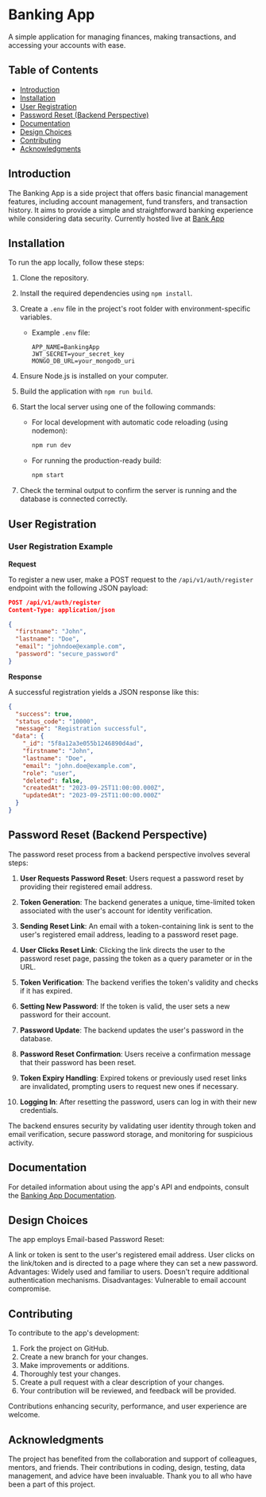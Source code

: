# Banking App

A simple application for managing finances, making transactions, and accessing your accounts with ease.

## Table of Contents

- [Introduction](#introduction)
- [Installation](#installation)
- [User Registration](#user-registration)
- [Password Reset (Backend Perspective)](#password-reset-backend-perspective)
- [Documentation](#documentation)
- [Design Choices](#design-choices)
- [Contributing](#contributing)
- [Acknowledgments](#acknowledgments)

## Introduction

The Banking App is a side project that offers basic financial management features, including account management, fund transfers, and transaction history. It aims to provide a simple and straightforward banking experience while considering data security. Currently hosted live at [Bank App](https://bank-app-ef40.onrender.com)

## Installation

To run the app locally, follow these steps:

1. Clone the repository.
2. Install the required dependencies using `npm install`.
3. Create a `.env` file in the project's root folder with environment-specific variables.

   - Example `.env` file:
     ```env
     APP_NAME=BankingApp
     JWT_SECRET=your_secret_key
     MONGO_DB_URL=your_mongodb_uri
     ```

4. Ensure Node.js is installed on your computer.
5. Build the application with `npm run build`.
6. Start the local server using one of the following commands:

   - For local development with automatic code reloading (using nodemon):

     ```bash
     npm run dev
     ```

   - For running the production-ready build:
     ```bash
     npm start
     ```

7. Check the terminal output to confirm the server is running and the database is connected correctly.

## User Registration

### User Registration Example

**Request**

To register a new user, make a POST request to the `/api/v1/auth/register` endpoint with the following JSON payload:

```json
POST /api/v1/auth/register
Content-Type: application/json

{
  "firstname": "John",
  "lastname": "Doe",
  "email": "johndoe@example.com",
  "password": "secure_password"
}
```

**Response**

A successful registration yields a JSON response like this:

```json
{
  "success": true,
  "status_code": "10000",
  "message": "Registration successful",
 "data": {
    "_id": "5f8a12a3e055b1246890d4ad",
    "firstname": "John",
    "lastname": "Doe",
    "email": "john.doe@example.com",
    "role": "user",
    "deleted": false,
    "createdAt": "2023-09-25T11:00:00.000Z",
    "updatedAt": "2023-09-25T11:00:00.000Z"
  }
}
```

## Password Reset (Backend Perspective)

The password reset process from a backend perspective involves several steps:

1. **User Requests Password Reset**: Users request a password reset by providing their registered email address.

2. **Token Generation**: The backend generates a unique, time-limited token associated with the user's account for identity verification.

3. **Sending Reset Link**: An email with a token-containing link is sent to the user's registered email address, leading to a password reset page.

4. **User Clicks Reset Link**: Clicking the link directs the user to the password reset page, passing the token as a query parameter or in the URL.

5. **Token Verification**: The backend verifies the token's validity and checks if it has expired.

6. **Setting New Password**: If the token is valid, the user sets a new password for their account.

7. **Password Update**: The backend updates the user's password in the database.

8. **Password Reset Confirmation**: Users receive a confirmation message that their password has been reset.

9. **Token Expiry Handling**: Expired tokens or previously used reset links are invalidated, prompting users to request new ones if necessary.

10. **Logging In**: After resetting the password, users can log in with their new credentials.

The backend ensures security by validating user identity through token and email verification, secure password storage, and monitoring for suspicious activity.

## Documentation

For detailed information about using the app's API and endpoints, consult the [Banking App Documentation](https://documenter.getpostman.com/view/29278179/2s9YJXYPzS).

## Design Choices

The app employs Email-based Password Reset:

A link or token is sent to the user's registered email address.
User clicks on the link/token and is directed to a page where they can set a new password.
Advantages: Widely used and familiar to users. Doesn't require additional authentication mechanisms.
Disadvantages: Vulnerable to email account compromise.

## Contributing

To contribute to the app's development:

1. Fork the project on GitHub.
2. Create a new branch for your changes.
3. Make improvements or additions.
4. Thoroughly test your changes.
5. Create a pull request with a clear description of your changes.
6. Your contribution will be reviewed, and feedback will be provided.

Contributions enhancing security, performance, and user experience are welcome.

## Acknowledgments

The project has benefited from the collaboration and support of colleagues, mentors, and friends. Their contributions in coding, design, testing, data management, and advice have been invaluable. Thank you to all who have been a part of this project.
